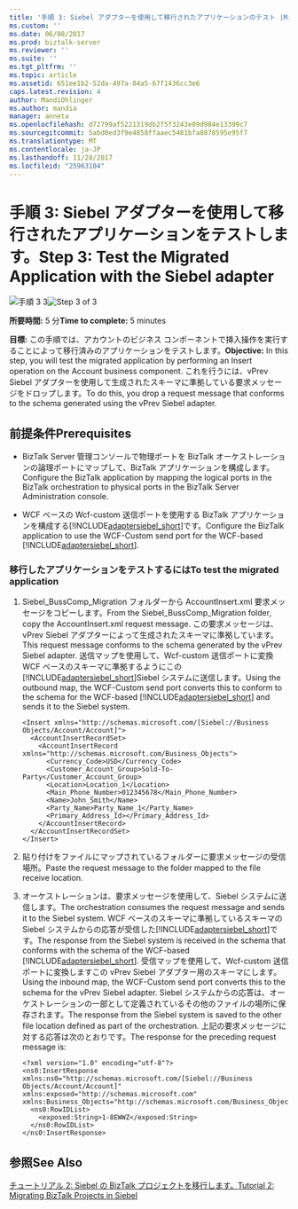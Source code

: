 ```yaml
---
title: '手順 3: Siebel アダプターを使用して移行されたアプリケーションのテスト |Microsoft ドキュメント'
ms.custom: ''
ms.date: 06/08/2017
ms.prod: biztalk-server
ms.reviewer: ''
ms.suite: ''
ms.tgt_pltfrm: ''
ms.topic: article
ms.assetid: 651ee1b2-52da-497a-84a5-67f1436cc3e6
caps.latest.revision: 4
author: MandiOhlinger
ms.author: mandia
manager: anneta
ms.openlocfilehash: d72799af5221319db2f5f3243e09d984e13399c7
ms.sourcegitcommit: 5abd0ed3f9e4858ffaaec5481bfa8878595e95f7
ms.translationtype: MT
ms.contentlocale: ja-JP
ms.lasthandoff: 11/28/2017
ms.locfileid: "25963104"
---
```

# <a name="step-3-test-the-migrated-application-with-the-siebel-adapter"></a><span data-ttu-id="2eba9-102">手順 3: Siebel アダプターを使用して移行されたアプリケーションをテストします。</span><span class="sxs-lookup"><span data-stu-id="2eba9-102">Step 3: Test the Migrated Application with the Siebel adapter</span></span>
<span data-ttu-id="2eba9-103">![手順 3 3](../../adapters-and-accelerators/adapter-oracle-database/media/step-3of3.gif "Step_3of3")</span><span class="sxs-lookup"><span data-stu-id="2eba9-103">![Step 3 of 3](../../adapters-and-accelerators/adapter-oracle-database/media/step-3of3.gif "Step_3of3")</span></span>  
  
 <span data-ttu-id="2eba9-104">**所要時間:** 5 分</span><span class="sxs-lookup"><span data-stu-id="2eba9-104">**Time to complete:** 5 minutes</span></span>  
  
 <span data-ttu-id="2eba9-105">**目標:** この手順では、アカウントのビジネス コンポーネントで挿入操作を実行することによって移行済みのアプリケーションをテストします。</span><span class="sxs-lookup"><span data-stu-id="2eba9-105">**Objective:** In this step, you will test the migrated application by performing an Insert operation on the Account business component.</span></span> <span data-ttu-id="2eba9-106">これを行うには、vPrev Siebel アダプターを使用して生成されたスキーマに準拠している要求メッセージをドロップします。</span><span class="sxs-lookup"><span data-stu-id="2eba9-106">To do this, you drop a request message that conforms to the schema generated using the vPrev Siebel adapter.</span></span>  
  
## <a name="prerequisites"></a><span data-ttu-id="2eba9-107">前提条件</span><span class="sxs-lookup"><span data-stu-id="2eba9-107">Prerequisites</span></span>  
  
-   <span data-ttu-id="2eba9-108">BizTalk Server 管理コンソールで物理ポートを BizTalk オーケストレーションの論理ポートにマップして、BizTalk アプリケーションを構成します。</span><span class="sxs-lookup"><span data-stu-id="2eba9-108">Configure the BizTalk application by mapping the logical ports in the BizTalk orchestration to physical ports in the BizTalk Server Administration console.</span></span>  
  
-   <span data-ttu-id="2eba9-109">WCF ベースの Wcf-custom 送信ポートを使用する BizTalk アプリケーションを構成する[!INCLUDE[adaptersiebel_short](../../includes/adaptersiebel-short-md.md)]です。</span><span class="sxs-lookup"><span data-stu-id="2eba9-109">Configure the BizTalk application to use the WCF-Custom send port for the WCF-based [!INCLUDE[adaptersiebel_short](../../includes/adaptersiebel-short-md.md)].</span></span>  
  
### <a name="to-test-the-migrated-application"></a><span data-ttu-id="2eba9-110">移行したアプリケーションをテストするには</span><span class="sxs-lookup"><span data-stu-id="2eba9-110">To test the migrated application</span></span>  
  
1.  <span data-ttu-id="2eba9-111">Siebel_BussComp_Migration フォルダーから AccountInsert.xml 要求メッセージをコピーします。</span><span class="sxs-lookup"><span data-stu-id="2eba9-111">From the Siebel_BussComp_Migration folder, copy the AccountInsert.xml request message.</span></span> <span data-ttu-id="2eba9-112">この要求メッセージは、vPrev Siebel アダプターによって生成されたスキーマに準拠しています。</span><span class="sxs-lookup"><span data-stu-id="2eba9-112">This request message conforms to the schema generated by the vPrev Siebel adapter.</span></span> <span data-ttu-id="2eba9-113">送信マップを使用して、Wcf-custom 送信ポートに変換 WCF ベースのスキーマに準拠するようにこの[!INCLUDE[adaptersiebel_short](../../includes/adaptersiebel-short-md.md)]Siebel システムに送信します。</span><span class="sxs-lookup"><span data-stu-id="2eba9-113">Using the outbound map, the WCF-Custom send port converts this to conform to the schema for the WCF-based [!INCLUDE[adaptersiebel_short](../../includes/adaptersiebel-short-md.md)] and sends it to the Siebel system.</span></span>  
  
    ```  
    <Insert xmlns="http://schemas.microsoft.com/[Siebel://Business Objects/Account/Account]">  
      <AccountInsertRecordSet>  
        <AccountInsertRecord xmlns="http://schemas.microsoft.com/Business_Objects">  
          <Currency_Code>USD</Currency_Code>  
          <Customer_Account_Group>Sold-To-Party</Customer_Account_Group>  
          <Location>Location_1</Location>  
          <Main_Phone_Number>012345678</Main_Phone_Number>  
          <Name>John_Smith</Name>  
          <Party_Name>Party_Name_1</Party_Name>  
          <Primary_Address_Id></Primary_Address_Id>  
        </AccountInsertRecord>  
      </AccountInsertRecordSet>  
    </Insert>  
    ```  
  
2.  <span data-ttu-id="2eba9-114">貼り付けをファイルにマップされているフォルダーに要求メッセージの受信場所。</span><span class="sxs-lookup"><span data-stu-id="2eba9-114">Paste the request message to the folder mapped to the file receive location.</span></span>  
  
3.  <span data-ttu-id="2eba9-115">オーケストレーションは、要求メッセージを使用して、Siebel システムに送信します。</span><span class="sxs-lookup"><span data-stu-id="2eba9-115">The orchestration consumes the request message and sends it to the Siebel system.</span></span> <span data-ttu-id="2eba9-116">WCF ベースのスキーマに準拠しているスキーマの Siebel システムからの応答が受信した[!INCLUDE[adaptersiebel_short](../../includes/adaptersiebel-short-md.md)]です。</span><span class="sxs-lookup"><span data-stu-id="2eba9-116">The response from the Siebel system is received in the schema that conforms with the schema of the WCF-based [!INCLUDE[adaptersiebel_short](../../includes/adaptersiebel-short-md.md)].</span></span> <span data-ttu-id="2eba9-117">受信マップを使用して、Wcf-custom 送信ポートに変換しますこの vPrev Siebel アダプター用のスキーマにします。</span><span class="sxs-lookup"><span data-stu-id="2eba9-117">Using the inbound map, the WCF-Custom send port converts this to the schema for the vPrev Siebel adapter.</span></span> <span data-ttu-id="2eba9-118">Siebel システムからの応答は、オーケストレーションの一部として定義されているその他のファイルの場所に保存されます。</span><span class="sxs-lookup"><span data-stu-id="2eba9-118">The response from the Siebel system is saved to the other file location defined as part of the orchestration.</span></span> <span data-ttu-id="2eba9-119">上記の要求メッセージに対する応答は次のとおりです。</span><span class="sxs-lookup"><span data-stu-id="2eba9-119">The response for the preceding request message is:</span></span>  
  
    ```  
    <?xml version="1.0" encoding="utf-8"?>  
    <ns0:InsertResponse xmlns:ns0="http://schemas.microsoft.com/[Siebel://Business Objects/Account/Account]" xmlns:exposed="http://schemas.microsoft.com" xmlns:Business_Objects="http://schemas.microsoft.com/Business_Objects">  
      <ns0:RowIDList>  
        <exposed:String>1-8EWWZ</exposed:String>  
      </ns0:RowIDList>  
    </ns0:InsertResponse>  
    ```  
  
## <a name="see-also"></a><span data-ttu-id="2eba9-120">参照</span><span class="sxs-lookup"><span data-stu-id="2eba9-120">See Also</span></span>  
 [<span data-ttu-id="2eba9-121">チュートリアル 2: Siebel の BizTalk プロジェクトを移行します。</span><span class="sxs-lookup"><span data-stu-id="2eba9-121">Tutorial 2: Migrating BizTalk Projects in Siebel</span></span>](../../adapters-and-accelerators/adapter-siebel/tutorial-2-migrating-biztalk-projects-in-siebel.md)